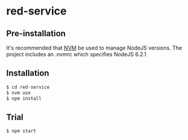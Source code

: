 # red-service



## Pre-installation

It's recommended that [NVM](https://github.com/creationix/nvm) be used to manage NodeJS versions.
The project includes an .nvmrc which specifies NodeJS 6.2.1

## Installation

```javascript
$ cd red-service
$ nvm use
$ npm install
```

## Trial

```shell
$ npm start
```
